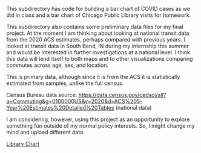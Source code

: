 This subdirectory has code for building a bar chart of COVID cases as we did in class and a bar chart of Chicago Public Library visits for homework.

This subdirectory also contains some preliminary data files for my final project. At the moment I am thinking about looking at national transit data from the 2020 ACS estimates, perhaps compared with previous years. I looked at transit data in South Bend, IN during my internship this summer and would be interested in further investigations at a national level. I think this data will lend itself to both maps and to other visualizations comparing commutes across age, sex, and location.

This is primary data, although since it is from the ACS it is statistically estimated from samples, unlike the full census.

Census Bureau data source: https://data.census.gov/cedsci/all?q=Commuting&g=0100000US&y=2020&d=ACS%205-Year%20Estimates%20Detailed%20Tables (national data)

I am considering, however, using this project as an opportunity to explore something fun outside of my normal policy interests. So, I might change my mind and upload different data.

[Library Chart](./homework/homework.html)